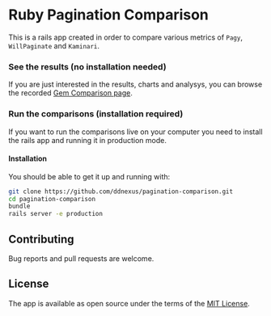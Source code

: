 # Ruby Pagination Comparison

This is a rails app created in order to compare various metrics of `Pagy`, `WillPaginate` and `Kaminari`.

### See the results (no installation needed)

If you are just interested in the results, charts and analysys, you can browse the recorded [Gem Comparison page](http://ddnexus.github.io/pagination-comparison/gems.html).

### Run the comparisons (installation required)

If you want to run the comparisons live on your computer you need to install the rails app and running it in production mode.

#### Installation

You should be able to get it up and running with:

```bash
git clone https://github.com/ddnexus/pagination-comparison.git
cd pagination-comparison
bundle
rails server -e production
```

## Contributing

Bug reports and pull requests are welcome.


## License

The app is available as open source under the terms of the [MIT License](https://opensource.org/licenses/MIT).
